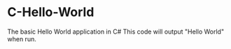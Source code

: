 # C-Hello-World
The basic Hello World application in C#
This code will output "Hello World" when run.

